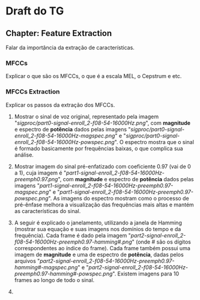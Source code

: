 # Draft do TG

## Chapter: Feature Extraction

Falar da importância da extração de características.

### MFCCs

Explicar o que são os MFCCs, o que é a escala MEL, o Cepstrum e etc.

### MFCCs Extraction

Explicar os passos da extração dos MFCCs.

1. Mostrar o sinal de voz original, representado pela imagem "*sigproc/part0-signal-enroll_2-f08-54-16000Hz.png*", com **magnitude** e espectro de **potência** dados pelas imagens "*sigproc/part0-signal-enroll_2-f08-54-16000Hz-magspec.png*" e "*sigproc/part0-signal-enroll_2-f08-54-16000Hz-powspec.png*". O espectro mostra que o sinal é formado basicamente por frequências baixas, o que complica sua análise.

2. Mostrar imagem do sinal pré-enfatizado com coeficiente 0.97 (vai de 0 a 1), cuja imagem é "*part1-signal-enroll_2-f08-54-16000Hz-preemph0.97.png*", com **magnitude** e espectro de **potência** dados pelas imagens "*part1-signal-enroll_2-f08-54-16000Hz-preemph0.97-magspec.png*" e "*part1-signal-enroll_2-f08-54-16000Hz-preemph0.97-powspec.png*". As imagens do espectro mostram como o processo de pré-ênfase melhora a visualização das frequências mais altas e mantém as características do sinal.

3. A seguir é explicado o janelamento, utilizando a janela de Hamming (mostrar sua equação e suas imagens nos domínios do tempo e da frequência). Cada frame é dado pela imagem "*part2-signal-enroll_2-f08-54-16000Hz-preemph0.97-hamming#.png*" (onde # são os dígitos correspondentes ao índice do frame). Cada frame também possui uma imagem de **magnitude** e uma de espectro de **potência**, dadas pelos arquivos "*part2-signal-enroll_2-f08-54-16000Hz-preemph0.97-hamming#-magspec.png*" e "*part2-signal-enroll_2-f08-54-16000Hz-preemph0.97-hamming#-powspec.png*". Existem imagens para 10 frames ao longo de todo o sinal.

4.